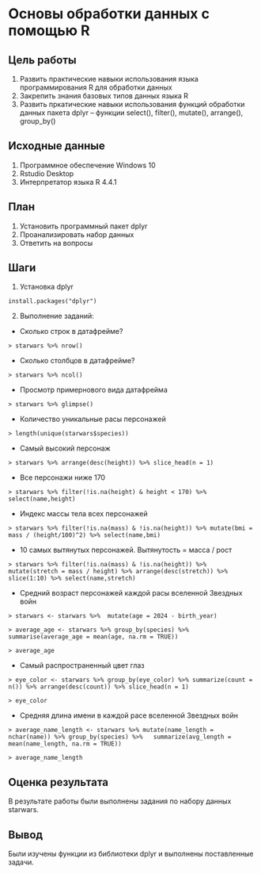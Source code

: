 # Основы обработки данных с помощью R

## Цель работы

1. Развить практические навыки использования языка программирования R для обработки данных 
2. Закрепить знания базовых типов данных языка R 
3. Развить пркатические навыки использования функций обработки данных пакета dplyr – функции select(), filter(), mutate(), arrange(), group_by()
## Исходные данные

1. Программное обеспечение Windows 10
2. Rstudio Desktop
3. Интерпретатор языка R 4.4.1
## План

1. Установить программный пакет dplyr
2. Проанализировать набор данных
3. Ответить на вопросы
## Шаги

1. Установка dplyr
```
install.packages("dplyr")
```
2. Выполнение заданий:
* Сколько строк в датафрейме?
```
> starwars %>% nrow()
```
* Сколько столбцов в датафрейме? 
```
> starwars %>% ncol()
```
* Просмотр примернового вида датафрейма
```
> starwars %>% glimpse()
```
* Количество уникальные расы персонажей
```
> length(unique(starwars$species))
```
* Самый высокий персонаж
```
> starwars %>% arrange(desc(height)) %>% slice_head(n = 1)
```
* Все персонажи ниже 170
```
> starwars %>% filter(!is.na(height) & height < 170) %>% select(name,height)
```
* Индекс массы тела всех персонажей
```
> starwars %>% filter(!is.na(mass) & !is.na(height)) %>% mutate(bmi = mass / (height/100)^2) %>% select(name,bmi)
```
* 10 самых вытянутых персонажей. Вытянутость = масса / рост
```
> starwars %>% filter(!is.na(mass) & !is.na(height)) %>% mutate(stretch = mass / height) %>% arrange(desc(stretch)) %>% slice(1:10) %>% select(name,stretch)
```
* Средний возраст персонажей каждой расы вселенной Звездных войн
```
> starwars <- starwars %>%  mutate(age = 2024 - birth_year)
```
```
> average_age <- starwars %>% group_by(species) %>% summarise(average_age = mean(age, na.rm = TRUE))
```
```
> average_age
```
* Самый распространенный цвет глаз
```
> eye_color <- starwars %>% group_by(eye_color) %>% summarize(count = n()) %>% arrange(desc(count)) %>% slice_head(n = 1)
```
```
> eye_color
```
* Средняя длина имени в каждой расе вселенной Звездных войн
```
> average_name_length <- starwars %>% mutate(name_length = nchar(name)) %>% group_by(species) %>%   summarize(avg_length = mean(name_length, na.rm = TRUE))
```
```
> average_name_length
```
## Оценка результата

В результате работы были выполнены задания по набору данных starwars.

## Вывод

Были изучены функции из библиотеки dplyr и выполнены поставленные задачи.
